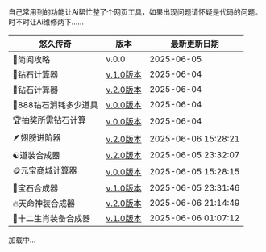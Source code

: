 <!-- 载入 footer 样式 -->
<link rel="stylesheet" href="footer.css" />

自己常用到的功能让Ai帮忙整了个网页工具，如果出现问题请怀疑是代码的问题。时不时让Ai维修两下……

|悠久传奇| 版本 | 最新更新日期 |
| --- | --- | --- |
|📖简阅攻略|v.0.0|2025-06-05|
| 💎钻石计算器 | <a href="https://gmp777.github.io/jsq1.html" target="_blank">v.1.0版本</a>| 2025-06-04|
|💎钻石计算器|<a href="https://gmp777.github.io/jsq2.html" target="_blank">v.2.0版本</a> |2025-06-04|
| 🥤888钻石消耗多少道具 | <a href="https://gmp777.github.io/888.html" target="_blank">v.0.0版本</a> | 2025-06-04 |
| 🏆抽奖所需钻石计算 | <a href="https://gmp777.github.io/roll.html" target="_blank">v.0.0版本</a> | 2025-06-04 |
| 🪶翅膀进阶器 | <a href="https://gmp777.github.io/cb.html" target="_blank">v.2.0版本</a> |2025-06-06 15:28:21|
| ☯️道装合成器 | <a href="https://gmp777.github.io/jsq4.html" target="_blank">v.2.0版本</a> | 2025-06-05 23:32:07 |
| 🪙元宝商城计算器 | <a href="https://gmp777.github.io/shop.html" target="_blank">v.0.0版本</a> |2025-06-05 15:28:15 |
| 💎宝石合成器 | <a href="https://gmp777.github.io/jsq5.html" target="_blank">v.1.0版本</a> |2025-06-05 23:31:46 |
| 🔥天命神装合成器 | <a href="https://gmp777.github.io/tm.html" target="_blank">v.2.0版本</a> |2025-06-06 21:14:49|
|🐉十二生肖装备合成器| <a href="https://gmp777.github.io/12.html" target="_blank">v.1.0版本</a> |2025-06-06 01:07:12 |

<!-- footer 容器 -->
<footer id="footer">加载中...</footer>

<!-- 载入 footer.html 内容 -->
<script>
  const footer = document.getElementById('footer');
  fetch('footer.html')
    .then(res => {
      if (!res.ok) throw new Error('加载 footer 失败');
      return res.text();
    })
    .then(html => {
      footer.innerHTML = html;
    })
    .catch(err => {
      footer.textContent = '加载 footer 内容失败：' + err.message;
    });
</script>
